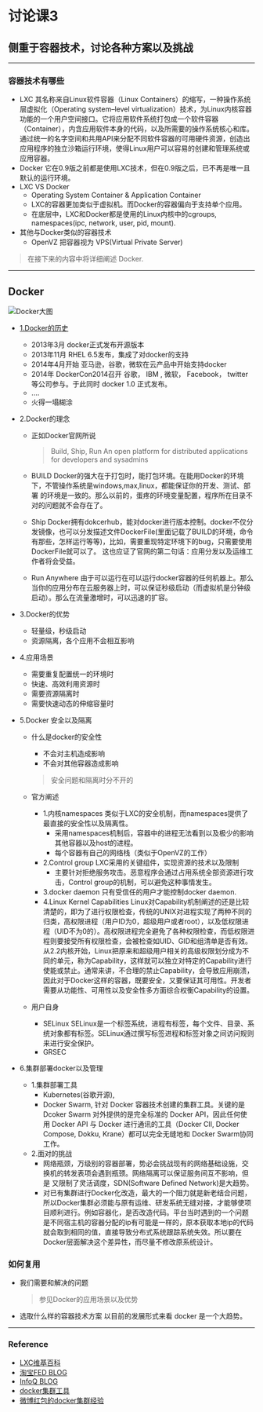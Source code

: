 # 讨论课3
## 侧重于容器技术，讨论各种方案以及挑战

--------------------------
### 容器技术有哪些
- LXC
  其名称来自Linux软件容器（Linux Containers）的缩写，一种操作系统层虚拟化（Operating system–level virtualization）技术，为Linux内核容器功能的一个用户空间接口。它将应用软件系统打包成一个软件容器（Container），内含应用软件本身的代码，以及所需要的操作系统核心和库。通过统一的名字空间和共用API来分配不同软件容器的可用硬件资源，创造出应用程序的独立沙箱运行环境，使得Linux用户可以容易的创建和管理系统或应用容器。
- Docker
  它在0.9版之前都是使用LXC技术，但在0.9版之后，已不再是唯一且默认的运行环境。
- LXC VS Docker
  - Operating System Container & Application Container
  - LXC的容器更加类似于虚拟机。而Docker的容器偏向于支持单个应用。
  - 在底层中，LXC和Docker都是使用的Linux内核中的cgroups, namespaces(ipc, network, user, pid, mount).
- 其他与Docker类似的容器技术
  - OpenVZ
    把容器视为 VPS(Virtual Private Server)

> 在接下来的内容中将详细阐述 Docker.

-----------------------------
## Docker
![Docker大图](https://pbs.twimg.com/profile_images/378800000124779041/fbbb494a7eef5f9278c6967b6072ca3e_400x400.png)
- [1.Docker的历史](https://github.com/docker/docker)
  - 2013年3月 docker正式发布开源版本
  - 2013年11月 RHEL 6.5发布，集成了对docker的支持
  - 2014年4月开始 亚马逊，谷歌，微软在云产品中开始支持docker
  - 2014年 DockerCon2014召开 谷歌， IBM , 微软， Facebook， twitter 等公司参与。于此同时 docker 1.0 正式发布。
  - ....
  - 火得一塌糊涂

- 2.Docker的理念
  - 正如Docker官网所说
    > Build, Ship, Run
      An open platform for distributed applications for developers and sysadmins

  - BUILD
    Docker的强大在于打包时，能打包环境。在能用Docker的环境下，不管操作系统是windows,max,linux，都能保证你的开发、测试、部署
    的环境是一致的。那么以前的，蛋疼的环境变量配置，程序所在目录不对的问题就不会存在了。
  - Ship
    Docker拥有dokcerhub，能对docker进行版本控制。docker不仅分发镜像，也可以分发描述文件DockerFile(里面记载了BUILD的环境，命令有那些，怎样运行等等)，比如，需要重现特定环境下的bug，只需要使用DockerFile就可以了。
    这也应证了官网的第二句话：应用分发以及运维工作者将会受益。
  - Run Anywhere
    由于可以运行在可以运行docker容器的任何机器上。那么当你的应用分布在云服务器上时，可以保证秒级启动（而虚拟机是分钟级启动）。那么在流量激增时，可以迅速的扩容。

- 3.Docker的优势
  - 轻量级，秒级启动
  - 资源隔离，各个应用不会相互影响

- 4.应用场景
  - 需要重复配置统一的环境时
  - 快速、高效利用资源时
  - 需要资源隔离时
  - 需要快速动态的伸缩容量时

- 5.Docker 安全以及隔离
  - 什么是docker的安全性
    - 不会对主机造成影响
    - 不会对其他容器造成影响
    > 安全问题和隔离时分不开的

  - 官方阐述
    - 1.内核namespaces
      类似于LXC的安全机制，而namespaces提供了最直接的安全性以及隔离性。
      - 采用namespaces机制后，容器中的进程无法看到以及极少的影响其他容器以及host的进程。
      - 每个容器有自己的网络栈（类似于OpenVZ的工作）
    - 2.Control group
      LXC采用的关键组件，实现资源的技术以及限制
      - 主要针对拒绝服务攻击。恶意程序会通过占用系统全部资源进行攻击，Control group的机制，可以避免这种事情发生。
    - 3.docker daemon
      只有受信任的用户才能控制docker daemon.
    - 4.Linux Kernel Capabilities
      Linux对Capability机制阐述的还是比较清楚的，即为了进行权限检查，传统的UNIX对进程实现了两种不同的归类，高权限进程（用户ID为0，超级用户或者root），以及低权限进程（UID不为0的）。高权限进程完全避免了各种权限检查，而低权限进程则要接受所有权限检查，会被检查如UID、GID和组清单是否有效。从2.2内核开始，Linux把原来和超级用户相关的高级权限划分成为不同的单元，称为Capability，这样就可以独立对特定的Capability进行使能或禁止。通常来讲，不合理的禁止Capability，会导致应用崩溃，因此对于Docker这样的容器，既要安全，又要保证其可用性。开发者需要从功能性、可用性以及安全性多方面综合权衡Capability的设置。

  - 用户自身
    - SELinux
      SELinux是一个标签系统，进程有标签，每个文件、目录、系统对象都有标签。SELinux通过撰写标签进程和标签对象之间访问规则来进行安全保护。
    - GRSEC

- 6.集群部署docker以及管理
  - 1.集群部署工具
    - Kubernetes(谷歌开源),
    - Docker Swarm, 针对 Docker 容器技术创建的集群工具。关键的是 Dcoker Swarm 对外提供的是完全标准的 Docker API，因此任何使                 用 Docker API 与 Docker 进行通讯的工具（Docker ClI, Docker Compose, Dokku, Krane）都可以完全无缝地和 Docker Swarm协同 工作。
  - 2.面对的挑战
    - 网络瓶颈，万级别的容器部署，势必会挑战现有的网络基础设施，交换机的转发表项会遇到瓶颈。网络隔离可以保证服务间互不影响，但是 又限制了灵活调度，SDN(Software Defined Network)是大趋势。
    - 对已有集群进行Docker化改造，最大的一个阻力就是新老结合问题，所以Docker集群必须能与原有运维、研发系统无缝对接，才能够使项目顺利进行。例如容器化，是否改造代码。平台当时遇到的一个问题是不同宿主机的容器分配的ip有可能是一样的，原本获取本地ip的代码就会取到相同的值，直接导致分布式系统跟踪系统失效。所以要在Docker层面解决这个差异性，而尽量不修改原系统设计。

### 如何复用
- 我们需要和解决的问题
  > 参见Docker的应用场景以及优势

- 选取什么样的容器技术方案
  以目前的发展形式来看 docker 是一个大趋势。

----------------------------------------
### Reference
 - [LXC维基百科](https://zh.wikipedia.org/wiki/LXC)
 - [淘宝FED BLOG](http://taobaofed.org/blog/2016/01/19/feders-should-kown-some-docker-1/)
 - [InfoQ BLOG](http://www.infoq.com/cn/articles/analysis-of-docker-file-system-aufs-and-devicemapper)
 - [docker集群工具](http://www.oschina.net/translate/docker-clustering-tools-compared-kubernetes-vs-docker-swarm)
 - [微博红包的docker集群经验](http://www.infoq.com/cn/articles/large-scale-docker-cluster-practise-experience-share)
